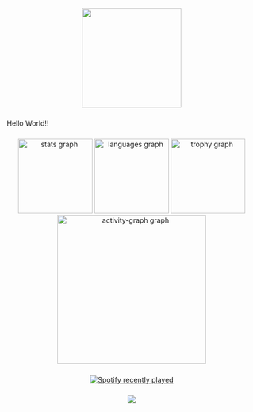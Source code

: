 <div align="center">
  <img height="200" src="https://i.imgflip.com/65efzo.gif"  />
</div>

###

<p align="left">Hello World!!</p>

###

<div align="center">
  <img src="https://github-readme-stats.vercel.app/api?username=vbm47-ua&hide_title=false&hide_rank=false&show_icons=true&include_all_commits=true&count_private=true&disable_animations=false&theme=dark&locale=es&hide_border=false&order=1" height="150" alt="stats graph"  />
  <img src="https://github-readme-stats.vercel.app/api/top-langs?username=vbm47-ua&locale=es&hide_title=false&layout=compact&card_width=320&langs_count=5&theme=dark&hide_border=false&order=2&custom_title=Lenguajes%20Usados" height="150" alt="languages graph"  />
  <img src="https://github-profile-trophy.vercel.app?username=vbm47-ua&theme=dracula&column=-1&row=1&margin-w=8&margin-h=8&no-bg=false&no-frame=false&order=4" height="150" alt="trophy graph"  />
  <img src="https://github-readme-activity-graph.vercel.app/graph?username=vbm47-ua&radius=16&theme=react&area=true&order=5" height="300" alt="activity-graph graph"  />
</div>

###

<div align="center">
  <a href="https://open.spotify.com/user/vibelmas2004">
    <img src="https://spotify-recently-played-readme.vercel.app/api?user=vibelmas2004&count=3&unique=true" alt="Spotify recently played"  />
  </a>
</div>

###

<div align="center">
  <img src="https://profile-counter.glitch.me/vbm47-ua/count.svg?"  />
</div>

###

